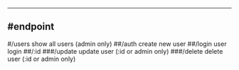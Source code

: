 ----
#endpoint
----
#/users
show all users (admin only)
##/auth
create new user
##/login
user login
##/:id
###/update
update user (:id or admin only)
###/delete
delete user (:id or admin only)